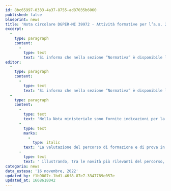 ```yaml
---
id: 8bc65997-0333-4a37-8755-ad87035b6060
published: false
blueprint: news
title: 'Nota circolare DGPER-MI 39972 - Attività formative per l’a.s. 2022-2023'
excerpt:
  -
    type: paragraph
    content:
      -
        type: text
        text: 'Si informa che nella sezione “Normativa” è disponibile la Circolare DGPER-MI n.39972 del 15-11-2022 che descrive le attività formative relative al periodo di formazione e prova per i docenti neoassunti e per i docenti che hanno ottenuto il passaggio di ruolo per l’a.s. 2022-2023.'
editor:
  -
    type: paragraph
    content:
      -
        type: text
        text: 'Si informa che nella sezione “Normativa” è disponibile la Circolare DGPER-MI n.39972 del 15-11-2022 che descrive le attività formative relative al periodo di formazione e prova per i docenti neoassunti e per i docenti che hanno ottenuto il passaggio di ruolo per l’a.s. 2022-2023.'
  -
    type: paragraph
    content:
      -
        type: text
        text: 'Nella Nota ministeriale sono fornite indicazioni per la redazione del Patto formativo e sono specificati i temi dei Laboratori ritenuti di particolare interesse per il corrente anno scolastico. Inoltre, anche per l’anno scolastico 2022-23, viene confermata la possibilità di sperimentazione di visite a scuole innovative per un numero di 2.170 docenti. L’art. 2 punto d) tratta de '
      -
        type: text
        marks:
          -
            type: italic
        text: 'La valutazione del percorso di formazione e di prova in servizio'
      -
        type: text
        text: ' illustrando, tra le novità più rilevanti del percorso, la predisposizione dell’Allegato A, che struttura i momenti di osservazione in classe da svolgersi da parte del Dirigente scolastico e del Tutor. Questo documento è reso disponibile anche nell’ambiente online all’interno delle sezioni “Normativa” e “Toolkit”.'
categoria: news
data_estesa: '16 novembre, 2022'
updated_by: f1b9007c-1bd1-46f8-87e7-3347789e057e
updated_at: 1668618042
---
```

